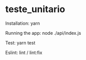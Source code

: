 # teste_unitario

Installation: yarn

Running the app: node ./api/index.js

Test: yarn test

Eslint: lint / lint:fix
